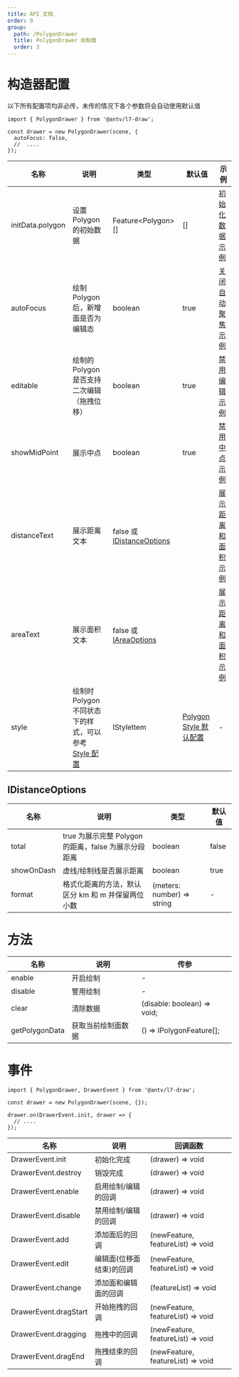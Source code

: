 ```yaml
---
title: API 文档
order: 9
group:
  path: /PolygonDrawer
  title: PolygonDrawer 绘制面
  order: 3
---
```


# 构造器配置

以下所有配置项均非必传，未传的情况下各个参数将会自动使用默认值

```tsx | pure
import { PolygonDrawer } from '@antv/l7-draw';

const drawer = new PolygonDrawer(scene, {
  autoFocus: false,
  //  ....
});
```

| 名称               | 说明                                                  | 类型                                            | 默认值                                               | 示例                                           |
|------------------|-----------------------------------------------------|-----------------------------------------------| ---------------------------------------------------- |----------------------------------------------|
| initData.polygon | 设置 Polygon 的初始数据                                    | Feature&lt;Polygon&gt;[]                      | []                                                   | [初始化数据示例](/drawer/PolygonDrawer/init-data)   |
| autoFocus        | 绘制 Polygon 后，新增面是否为编辑态                              | boolean                                       | true                                                 | [关闭自动聚焦示例](/drawer/PolygonDrawer/auto-focus) |
| editable         | 绘制的 Polygon 是否支持二次编辑（拖拽位移）                          | boolean                                       | true                                                 | [禁用编辑示例](/drawer/PolygonDrawer/editable)     |
| showMidPoint     | 展示中点                                                | boolean                                       | true                                                 | [禁用中点示例](/drawer/PolygonDrawer/mid-point)    |
| distanceText     | 展示距离文本                                              | false 或 [IDistanceOptions](#idistanceoptions) |                                                      | [展示距离和面积示例](/drawer/PolygonDrawer/area)      |
| areaText         | 展示面积文本                                              | false 或 [IAreaOptions](#iareaoptions)         |                                                      | [展示距离和面积示例](/drawer/PolygonDrawer/area)         |
| style            | 绘制时 Polygon 不同状态下的样式，可以参考 [Style 配置](/drawer/style) | IStyleItem                                    | [Polygon Style 默认配置](/drawer/style#polygon-style-配置) | -                                            |

## IDistanceOptions

| 名称       | 说明                                              | 类型                       | 默认值 |
| ---------- | ------------------------------------------------- | -------------------------- | ------ |
| total      | true 为展示完整 Polygon 的距离，false 为展示分段距离 | boolean                    | false  |
| showOnDash | 虚线/绘制线是否展示距离                           | boolean                    | true   |
| format     | 格式化距离的方法，默认区分 km 和 m 并保留两位小数 | (meters: number) => string | -      |

# 方法

| 名称        | 说明        | 传参                        |
| ----------- |-----------| --------------------------- |
| enable      | 开启绘制      | -                           |
| disable     | 警用绘制      | -                           |
| clear       | 清除数据      | (disable: boolean) => void; |
| getPolygonData | 获取当前绘制面数据 | () => IPolygonFeature[];       |

# 事件

```tsx | pure
import { PolygonDrawer, DrawerEvent } from '@antv/l7-draw';

const drawer = new PolygonDrawer(scene, {});

drawer.on(DrawerEvent.init, drawer => {
  // ....
});
```

| 名称                  | 说明                     | 回调函数                          |
| --------------------- | ------------------------ | --------------------------------- |
| DrawerEvent.init      | 初始化完成               | (drawer) => void                  |
| DrawerEvent.destroy   | 销毁完成                 | (drawer) => void                  |
| DrawerEvent.enable    | 启用绘制/编辑的回调      | (drawer) => void                  |
| DrawerEvent.disable   | 禁用绘制/编辑的回调      | (drawer) => void                  |
| DrawerEvent.add       | 添加面后的回调           | (newFeature, featureList) => void |
| DrawerEvent.edit      | 编辑面(位移面结束)的回调 | (newFeature, featureList) => void |
| DrawerEvent.change    | 添加面和编辑面的回调     | (featureList) => void             |
| DrawerEvent.dragStart | 开始拖拽的回调           | (newFeature, featureList) => void |
| DrawerEvent.dragging  | 拖拽中的回调             | (newFeature, featureList) => void |
| DrawerEvent.dragEnd   | 拖拽结束的回调           | (newFeature, featureList) => void |
